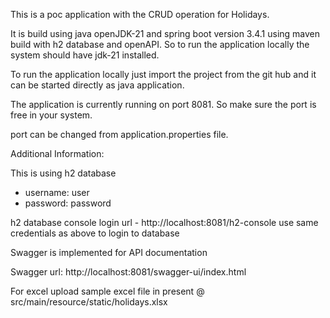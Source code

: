 This is a poc application with the CRUD operation for Holidays.

It is build using java openJDK-21 and spring boot version 3.4.1 using maven build with h2 database and openAPI.
So to run the application locally the system should have jdk-21 installed.



To run the application locally just import the project from the git hub and it can be started directly as java application.

The application is currently running on port 8081. So make sure the port is free in your system.

port can be changed from application.properties file.

Additional Information: 

This is using h2 database
- username: user 
- password: password

h2 database console login url - http://localhost:8081/h2-console
use same credentials as above to login to database

Swagger is implemented for API documentation

Swagger url: http://localhost:8081/swagger-ui/index.html

For excel upload sample excel file in present @ src/main/resource/static/holidays.xlsx






